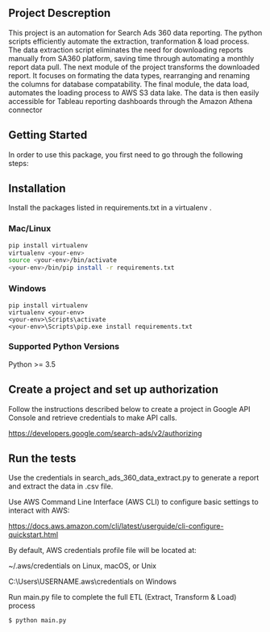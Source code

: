 ##  Project Descreption
  
This project is an automation for Search Ads 360 data reporting.  The python scripts efficiently automate the extraction, tranformation & load process.
The data extraction script eliminates the need for downloading reports manually from SA360 platform, saving time through automating a monthly report data pull. The next module of the project transforms the downloaded report.  It focuses on formating the data types, rearranging and renaming the columns for database compatability.
The final module, the data load, automates the loading process to AWS S3 data lake.  The data is then easily accessible for Tableau reporting dashboards through the Amazon Athena connector

##  Getting Started

In order to use this package, you first need to go through the following steps:

##  Installation

Install the packages listed in requirements.txt in a virtualenv .

###  Mac/Linux
  
```bash
pip install virtualenv
virtualenv <your-env>
source <your-env>/bin/activate
<your-env>/bin/pip install -r requirements.txt
```
  
###  Windows

```
pip install virtualenv
virtualenv <your-env>
<your-env>\Scripts\activate
<your-env>\Scripts\pip.exe install requirements.txt
```

###  Supported Python Versions

Python >= 3.5


##  Create a project and set up authorization
  
Follow the instructions described below to create a project in Google API Console and retrieve credentials to make API calls.

https://developers.google.com/search-ads/v2/authorizing

##  Run the tests

Use the credentials in search_ads_360_data_extract.py to generate a report and extract the data in .csv file. 

Use AWS Command Line Interface (AWS CLI) to configure basic settings to interact with AWS:

https://docs.aws.amazon.com/cli/latest/userguide/cli-configure-quickstart.html

By default, AWS credentials profile file will be located at:

~/.aws/credentials on Linux, macOS, or Unix

C:\Users\USERNAME\.aws\credentials on Windows


Run main.py file to complete the full ETL (Extract, Transform & Load) process

```bash
$ python main.py
```




